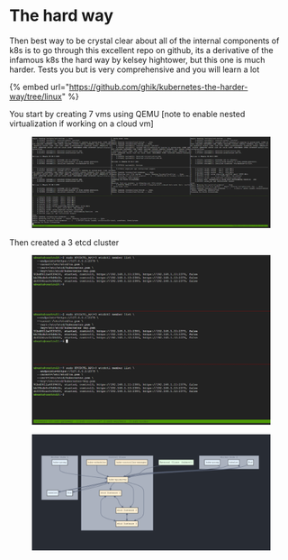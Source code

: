 # The hard way

Then best way to be crystal clear about all of the internal components of k8s is to go through this excellent repo on github, its a derivative of the infamous k8s the hard way by kelsey hightower, but this one is much harder. Tests you but is very comprehensive and you will learn a lot

{% embed url="https://github.com/ghik/kubernetes-the-harder-way/tree/linux" %}

You start by creating 7 vms using QEMU \[note to enable nested virtualization if working on a cloud vm]

<figure><img src="../.gitbook/assets/image (2).png" alt=""><figcaption></figcaption></figure>

Then created a 3 etcd cluster

<figure><img src="../.gitbook/assets/image (272).png" alt=""><figcaption></figcaption></figure>

<figure><img src="../.gitbook/assets/image (1) (2).png" alt=""><figcaption></figcaption></figure>
